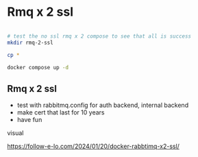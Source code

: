 # Rmq x 2 ssl

```bash

# test the no ssl rmq x 2 compose to see that all is success
mkdir rmq-2-ssl

cp * 

docker compose up -d

```

## Rmq x 2 ssl

* test with rabbitmq.config for auth backend, internal backend
* make cert that last for 10 years
* have fun


visual

https://follow-e-lo.com/2024/01/20/docker-rabbtimq-x2-ssl/